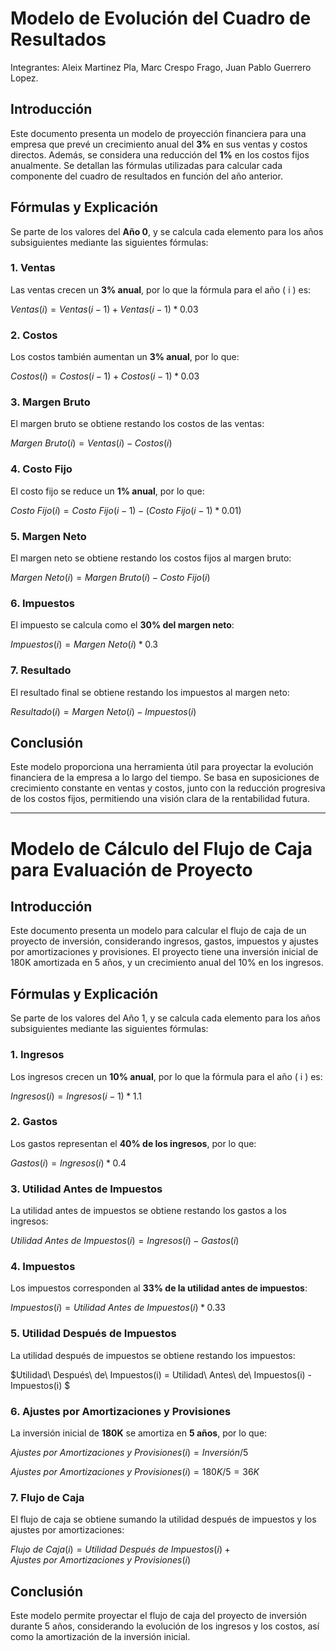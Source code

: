 # Modelo de Evolución del Cuadro de Resultados

Integrantes: Aleix Martinez Pla, Marc Crespo Frago, Juan Pablo Guerrero Lopez.

## Introducción

Este documento presenta un modelo de proyección financiera para una empresa que prevé un crecimiento anual del **3%** en sus ventas y costos directos. Además, se considera una reducción del **1%** en los costos fijos anualmente. Se detallan las fórmulas utilizadas para calcular cada componente del cuadro de resultados en función del año anterior.

## Fórmulas y Explicación

Se parte de los valores del **Año 0**, y se calcula cada elemento para los años subsiguientes mediante las siguientes fórmulas:

### **1. Ventas**  
Las ventas crecen un **3% anual**, por lo que la fórmula para el año \( i \) es:

$Ventas(i) = Ventas(i-1) + Ventas(i-1) * 0.03$

### **2. Costos**  
Los costos también aumentan un **3% anual**, por lo que:

$Costos(i) = Costos(i-1) + Costos(i-1) * 0.03$

### **3. Margen Bruto**  
El margen bruto se obtiene restando los costos de las ventas:

$Margen\ Bruto(i) = Ventas(i) - Costos(i)$

### **4. Costo Fijo**  
El costo fijo se reduce un **1% anual**, por lo que:

$Costo\ Fijo(i) = Costo\ Fijo(i-1) - (Costo\ Fijo (i-1) * 0.01)$

### **5. Margen Neto**  
El margen neto se obtiene restando los costos fijos al margen bruto:

$Margen\ Neto(i) = Margen\ Bruto(i) - Costo\ Fijo(i)$

### **6. Impuestos**  
El impuesto se calcula como el **30% del margen neto**:

$Impuestos(i) = Margen\ Neto(i) * 0.3$

### **7. Resultado**  
El resultado final se obtiene restando los impuestos al margen neto:

$Resultado(i) = Margen\ Neto(i) - Impuestos(i)$

## Conclusión

Este modelo proporciona una herramienta útil para proyectar la evolución financiera de la empresa a lo largo del tiempo. Se basa en suposiciones de crecimiento constante en ventas y costos, junto con la reducción progresiva de los costos fijos, permitiendo una visión clara de la rentabilidad futura.

---
# Modelo de Cálculo del Flujo de Caja para Evaluación de Proyecto

## Introducción

Este documento presenta un modelo para calcular el flujo de caja de un proyecto de inversión, considerando ingresos, gastos, impuestos y ajustes por amortizaciones y provisiones. El proyecto tiene una inversión inicial de 180K amortizada en 5 años, y un crecimiento anual del 10% en los ingresos.

## Fórmulas y Explicación

Se parte de los valores del Año 1, y se calcula cada elemento para los años subsiguientes mediante las siguientes fórmulas:

### **1. Ingresos**  
Los ingresos crecen un **10% anual**, por lo que la fórmula para el año \( i \) es:

$Ingresos(i) = Ingresos(i-1) * 1.1$

### **2. Gastos**  
Los gastos representan el **40% de los ingresos**, por lo que:

$Gastos(i) = Ingresos(i) * 0.4$

### **3. Utilidad Antes de Impuestos**  
La utilidad antes de impuestos se obtiene restando los gastos a los ingresos:

$Utilidad\ Antes\ de\ Impuestos(i) = Ingresos(i) - Gastos(i)$

### **4. Impuestos**  
Los impuestos corresponden al **33% de la utilidad antes de impuestos**:

$Impuestos(i) = Utilidad\ Antes\ de\ Impuestos(i) * 0.33$

### **5. Utilidad Después de Impuestos**  
La utilidad después de impuestos se obtiene restando los impuestos:

$Utilidad\ Después\ de\ Impuestos(i) = Utilidad\ Antes\ de\ Impuestos(i) - Impuestos(i) $

### **6. Ajustes por Amortizaciones y Provisiones**  
La inversión inicial de **180K** se amortiza en **5 años**, por lo que:

$Ajustes\ por\ Amortizaciones\ y\ Provisiones(i) = Inversión / 5$

$Ajustes\ por\ Amortizaciones\ y\ Provisiones(i) = 180K / 5 = 36K$

### **7. Flujo de Caja**  
El flujo de caja se obtiene sumando la utilidad después de impuestos y los ajustes por amortizaciones:

$Flujo\ de\ Caja(i) = Utilidad\ Después\ de\ Impuestos(i) + Ajustes\ por\ Amortizaciones\ y\ Provisiones(i)$
## Conclusión

Este modelo permite proyectar el flujo de caja del proyecto de inversión durante 5 años, considerando la evolución de los ingresos y los costos, así como la amortización de la inversión inicial.
